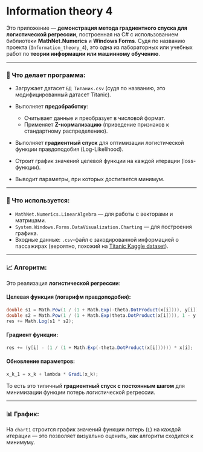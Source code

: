 # Information theory 4

Это приложение — **демонстрация метода градиентного спуска для логистической регрессии**, построенная на C# с использованием библиотеки **MathNet.Numerics** и **Windows Forms**. Судя по названию проекта (`Information_theory_4`), это одна из лабораторных или учебных работ по **теории информации или машинному обучению**.

---

### 📌 Что делает программа:

* Загружает датасет `БД Титаник.csv` (судя по названию, это модифицированный датасет Titanic).
* Выполняет **предобработку**:

  * Считывает данные и преобразует в числовой формат.
  * Применяет **Z-нормализацию** (приведение признаков к стандартному распределению).
* Выполняет **градиентный спуск** для оптимизации логистической функции правдоподобия (Log-Likelihood).
* Строит график значений целевой функции на каждой итерации (loss-функции).
* Выводит параметры, при которых достигается минимум.

---

### 🧠 Что используется:

* `MathNet.Numerics.LinearAlgebra` — для работы с векторами и матрицами.
* `System.Windows.Forms.DataVisualization.Charting` — для построения графика.
* Входные данные: `.csv`-файл с закодированной информацией о пассажирах (вероятно, похожий на [Titanic Kaggle dataset](https://www.kaggle.com/c/titanic)).

---

### 📈 Алгоритм:

Это реализация **логистической регрессии**:

#### Целевая функция (логарифм правдоподобия):

```csharp
double s1 = Math.Pow(1 / (1 + Math.Exp(-theta.DotProduct(x[i]))), y[i]);
double s2 = Math.Pow(1 / (1 + Math.Exp(theta.DotProduct(x[i]))), 1 - y[i]);
res += Math.Log(s1 * s2);
```

#### Градиент функции:

```csharp
res += (y[i] - (1 / (1 + Math.Exp(-theta.DotProduct(x[i]))))) * x[i];
```

#### Обновление параметров:

```csharp
x_k_1 = x_k + lambda * GradL(x_k);
```

То есть это типичный **градиентный спуск с постоянным шагом** для минимизации функции потерь логистической регрессии.

---

### 📊 График:

На `chart1` строится график значений функции потерь (`L`) на каждой итерации — это позволяет визуально оценить, как алгоритм сходится к минимуму.
